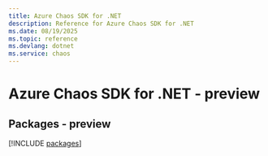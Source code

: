```yaml
---
title: Azure Chaos SDK for .NET
description: Reference for Azure Chaos SDK for .NET
ms.date: 08/19/2025
ms.topic: reference
ms.devlang: dotnet
ms.service: chaos
---
```

# Azure Chaos SDK for .NET - preview
## Packages - preview
[!INCLUDE [packages](chaos-index.md)]